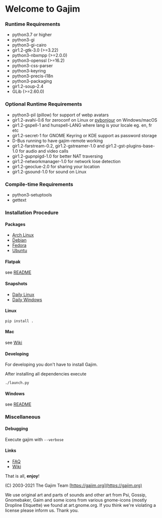 # Welcome to Gajim


### Runtime Requirements

- python3.7 or higher
- python3-gi
- python3-gi-cairo
- gir1.2-gtk-3.0 (>=3.22)
- python3-nbxmpp (>=2.0.0)
- python3-openssl (>=16.2)
- python3-css-parser
- python3-keyring
- python3-precis-i18n
- python3-packaging
- gir1.2-soup-2.4
- GLib (>=2.60.0)

### Optional Runtime Requirements

- python3-pil (pillow) for support of webp avatars
- gir1.2-avahi-0.6 for zeroconf on Linux or [pybonjour](https://dev.gajim.org/lovetox/pybonjour-python3) on Windows/macOS
- gir1.2-gspell-1 and hunspell-LANG where lang is your locale eg. en, fr etc
- gir1.2-secret-1 for GNOME Keyring or KDE support as password storage
- D-Bus running to have gajim-remote working
- gir1.2-farstream-0.2, gir1.2-gstreamer-1.0 and gir1.2-gst-plugins-base-1.0 for audio and video calls
- gir1.2-gupnpigd-1.0 for better NAT traversing
- gir1.2-networkmanager-1.0 for network lose detection
- gir1.2-geoclue-2.0 for sharing your location
- gir1.2-gsound-1.0 for sound on Linux

### Compile-time Requirements

- python3-setuptools
- gettext


### Installation Procedure

#### Packages

- [Arch Linux](https://www.archlinux.org/packages/community/any/gajim/)
- [Debian](https://packages.debian.org/stable/gajim)
- [Fedora](https://apps.fedoraproject.org/packages/gajim)
- [Ubuntu](https://packages.ubuntu.com/gajim)

#### Flatpak

see [README](./flatpak/README.md)

#### Snapshots

- [Daily Linux](https://www.gajim.org/downloads/snap/)
- [Daily Windows](https://gajim.org/downloads/snap/win)

#### Linux

    pip install .

#### Mac

see [Wiki](https://dev.gajim.org/gajim/gajim/wikis/help/gajimmacosx#python3brew)

#### Developing

For developing you don't have to install Gajim.

After installing all dependencies execute

    ./launch.py

#### Windows

see [README](./win/README.md)

### Miscellaneous

#### Debugging

Execute gajim with `--verbose`

#### Links

- [FAQ](https://dev.gajim.org/gajim/gajim/wikis/help/gajimfaq)
- [Wiki](https://dev.gajim.org/gajim/gajim/wikis/home)



That is all, **enjoy**!

(C) 2003-2021
The Gajim Team
[https://gajim.org](https://gajim.org)


We use original art and parts of sounds and other art from Psi, Gossip, Gnomebaker, Gaim
and some icons from various gnome-icons (mostly Dropline Etiquette) we found at art.gnome.org.
If you think we're violating a license please inform us. Thank you.
